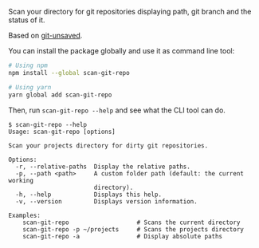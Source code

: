 Scan your directory for git repositories displaying path, git branch and the status of it.

Based on [git-unsaved](https://github.com/IonicaBizau/git-unsaved). 

You can install the package globally and use it as command line tool:

```sh
# Using npm
npm install --global scan-git-repo

# Using yarn
yarn global add scan-git-repo
```


Then, run `scan-git-repo --help` and see what the CLI tool can do.


```
$ scan-git-repo --help
Usage: scan-git-repo [options]

Scan your projects directory for dirty git repositories.

Options:
  -r, --relative-paths  Display the relative paths.
  -p, --path <path>     A custom folder path (default: the current working
                        directory).
  -h, --help            Displays this help.
  -v, --version         Displays version information.

Examples:
    scan-git-repo                   # Scans the current directory
    scan-git-repo -p ~/projects     # Scans the projects directory
    scan-git-repo -a                # Display absolute paths
```
